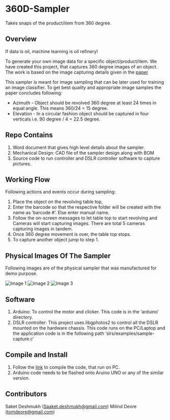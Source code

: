 # 360D-Sampler
Takes snaps of the product/item from 360 degree.

## Overview
If data is oil, machine learning is oil refinery! 

To generate your own image data for a specific object/product/item. We have created this project, that captures 360 degree images of an object. The work is based on the image capturing details given in the [paper](https://drive.google.com/drive/folders/0B8z-ghcMsu59RjNtS1VzN1Zpb0U) 

This sampler is meant for image sampling that can be later used for training an image classifier. To get best quality and appropriate image samples the paper concludes following: 

* Azimuth - Object should be revolved 360 degree at least 24 times in equal angle. This means 360/24 = 15 degree.
* Elevation - In a circular fashion object should be captured in four verticals i.e. 90 degree / 4 = 22.5 degree.

## Repo Contains

1. Word document that gives high level details about the sampler. 
2. Mechanical Design: CAD file of the sampler design along with BOM
3. Source code to run controller and DSLR controller software to capture pictures. 

## Working Flow

Following actions and events occur during sampling: 

1. Place the object on the revolving table top,
2. Enter the barcode so that the respective folder will be created with the name as ‘barcode #’. Else enter manual name. 
3. Follow the on-screen messages to let table top to start revolving and Cameras will start capturing images. There are total 5 cameras capturing images in tandem. 
4. Once 360 degree movement is over, the table top stops.
5. To capture another object jump to step 1.

## Physical Images Of The Sampler

Following images are of the physical sampler that was manufactured for demo purpose. 

![Image 1](https://www.dropbox.com/s/0mkredcyn5mxwkf/sampler-design.png?raw=true "Design")
![Image 2](https://www.dropbox.com/s/04svj0xfnbo4qdk/IMG_9475.JPG?raw=true "Img-1")
![Image 3](https://www.dropbox.com/s/tttx853wdv75rcc/IMG_9476.JPG?raw=true "Img-2")


## Software

1. Arduino: To control the motor and clicker. This code is in the ‘arduino’ directory.
2. DSLR controller: This project uses libgphotos2 to control all the DSLR mounted on the hardware chassis. This code runs on the PC/Laptop and the application code is in the following path ‘slrs/examples/sample-capture.c’ 


## Compile and Install

1. Follow the [link](https://github.com/gphoto/libgphoto2/blob/master/INSTALL) to compile the code, that run on PC.   
2. Arduino code needs to be flashed onto Aruino UNO or any of the similar version. 

## Contributors
Saket Deshmukh (Saaket.deshmukh@gmail.com)
Milind Deore (tomdeore@gmail.com)

